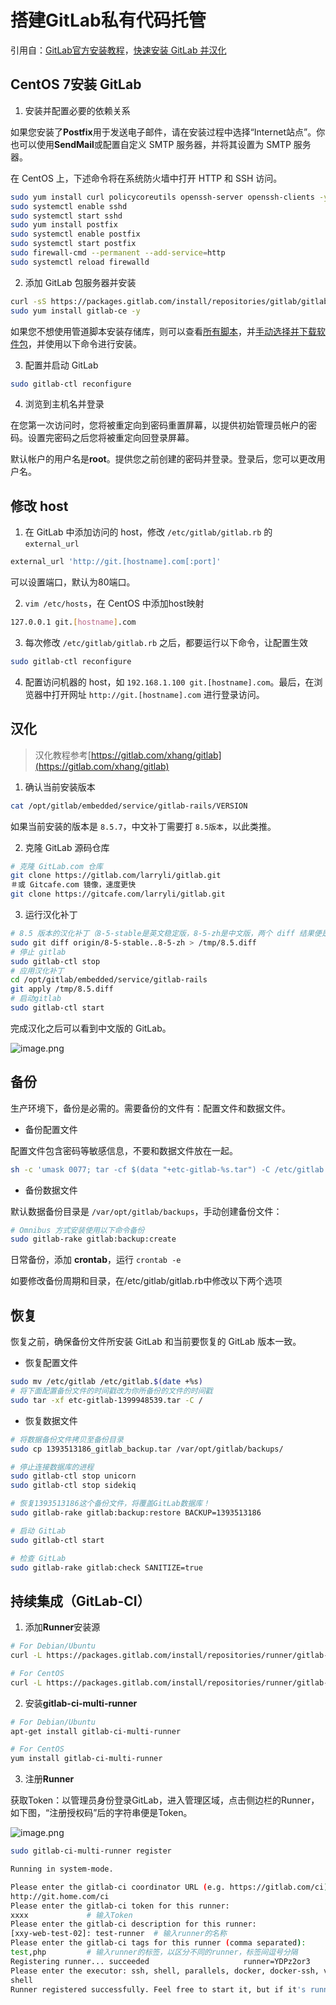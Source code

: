 # 搭建GitLab私有代码托管

引用自：[GitLab官方安装教程](https://about.gitlab.com/installation/#centos-7)，[快速安装 GitLab 并汉化](http://www.jianshu.com/p/7a0d6917e009)
## CentOS 7安装 GitLab

1.  安装并配置必要的依赖关系

如果您安装了**Postfix**用于发送电子邮件，请在安装过程中选择“Internet站点”。你也可以使用**SendMail**或配置自定义 SMTP 服务器，并将其设置为 SMTP 服务器。

在 CentOS 上，下述命令将在系统防火墙中打开 HTTP 和 SSH 访问。 
```bash
sudo yum install curl policycoreutils openssh-server openssh-clients -y
sudo systemctl enable sshd
sudo systemctl start sshd
sudo yum install postfix
sudo systemctl enable postfix
sudo systemctl start postfix
sudo firewall-cmd --permanent --add-service=http
sudo systemctl reload firewalld
```

2.  添加 GitLab 包服务器并安装 
```bash
curl -sS https://packages.gitlab.com/install/repositories/gitlab/gitlab-ce/script.rpm.sh | sudo bash
sudo yum install gitlab-ce -y
```
如果您不想使用管道脚本安装存储库，则可以查看[所有脚本](https://packages.gitlab.com/gitlab/gitlab-ce/install)，并[手动选择并下载软件包](https://packages.gitlab.com/gitlab/gitlab-ce)，并使用以下命令进行安装。  

3.  配置并启动 GitLab 
```bash
sudo gitlab-ctl reconfigure
```

4.  浏览到主机名并登录

在您第一次访问时，您将被重定向到密码重置屏幕，以提供初始管理员帐户的密码。设置完密码之后您将被重定向回登录屏幕。

默认帐户的用户名是**root**。提供您之前创建的密码并登录。登录后，您可以更改用户名。 
## 修改 host

1.  在 GitLab 中添加访问的 host，修改 `/etc/gitlab/gitlab.rb` 的 `external_url` 
```bash
external_url 'http://git.[hostname].com[:port]'
```
可以设置端口，默认为80端口。 

2.  `vim /etc/hosts`，在 CentOS 中添加host映射 
```bash
127.0.0.1 git.[hostname].com
```

3.  每次修改 `/etc/gitlab/gitlab.rb` 之后，都要运行以下命令，让配置生效 
```bash
sudo gitlab-ctl reconfigure
```

4.  配置访问机器的 host，如 `192.168.1.100 git.[hostname].com`。最后，在浏览器中打开网址 `http://git.[hostname].com` 进行登录访问。 
## 汉化
> 汉化教程参考[https://gitlab.com/xhang/gitlab](https://gitlab.com/xhang/gitlab)

1.  确认当前安装版本 
```bash
cat /opt/gitlab/embedded/service/gitlab-rails/VERSION
```
如果当前安装的版本是 `8.5.7`，中文补丁需要打 `8.5版本`，以此类推。 

2.  克隆 GitLab 源码仓库 
```bash
# 克隆 GitLab.com 仓库
git clone https://gitlab.com/larryli/gitlab.git
＃或 Gitcafe.com 镜像，速度更快
git clone https://gitcafe.com/larryli/gitlab.git
```

3.  运行汉化补丁 
```bash
# 8.5 版本的汉化补丁（8-5-stable是英文稳定版，8-5-zh是中文版，两个 diff 结果便是汉化补丁）
sudo git diff origin/8-5-stable..8-5-zh > /tmp/8.5.diff
# 停止 gitlab
sudo gitlab-ctl stop
# 应用汉化补丁
cd /opt/gitlab/embedded/service/gitlab-rails
git apply /tmp/8.5.diff  
# 启动gitlab
sudo gitlab-ctl start
```
 

完成汉化之后可以看到中文版的 GitLab。

![image.png](./搭建GitLab私有代码托管/1658805956654-049e9d06-528f-426b-9d6e-0b0bbb3a7cbf.png)
## 备份
生产环境下，备份是必需的。需要备份的文件有：配置文件和数据文件。

-  备份配置文件

配置文件包含密码等敏感信息，不要和数据文件放在一起。 
```bash
sh -c 'umask 0077; tar -cf $(data "+etc-gitlab-%s.tar") -C /etc/gitlab'
```

-  备份数据文件

默认数据备份目录是 `/var/opt/gitlab/backups`，手动创建备份文件： 
```bash
# Omnibus 方式安装使用以下命令备份
sudo gitlab-rake gitlab:backup:create
```
日常备份，添加 **crontab**，运行 `crontab -e` 

如要修改备份周期和目录，在/etc/gitlab/gitlab.rb中修改以下两个选项  
## 恢复
恢复之前，确保备份文件所安装 GitLab 和当前要恢复的 GitLab 版本一致。

- 恢复配置文件
```bash
sudo mv /etc/gitlab /etc/gitlab.$(date +%s)
# 将下面配置备份文件的时间戳改为你所备份的文件的时间戳
sudo tar -xf etc-gitlab-1399948539.tar -C /
```

- 恢复数据文件
```bash
# 将数据备份文件拷贝至备份目录
sudo cp 1393513186_gitlab_backup.tar /var/opt/gitlab/backups/

# 停止连接数据库的进程
sudo gitlab-ctl stop unicorn
sudo gitlab-ctl stop sidekiq

# 恢复1393513186这个备份文件，将覆盖GitLab数据库！
sudo gitlab-rake gitlab:backup:restore BACKUP=1393513186

# 启动 GitLab
sudo gitlab-ctl start

# 检查 GitLab
sudo gitlab-rake gitlab:check SANITIZE=true
```
## 持续集成（GitLab-CI）

1.  添加**Runner**安装源 
```bash
# For Debian/Ubuntu
curl -L https://packages.gitlab.com/install/repositories/runner/gitlab-ci-multi-runner/script.deb.sh | sudo bash

# For CentOS
curl -L https://packages.gitlab.com/install/repositories/runner/gitlab-ci-multi-runner/script.rpm.sh | sudo bash
```

2.  安装**gitlab-ci-multi-runner** 
```bash
# For Debian/Ubuntu
apt-get install gitlab-ci-multi-runner

# For CentOS
yum install gitlab-ci-multi-runner
```

3.  注册**Runner**

获取Token：以管理员身份登录GitLab，进入管理区域，点击侧边栏的Runner，如下图，“注册授权码”后的字符串便是Token。

![image.png](./搭建GitLab私有代码托管/1658806052966-07ec7967-496b-46af-911c-44a0667c327b.png)
```bash
sudo gitlab-ci-multi-runner register

Running in system-mode.

Please enter the gitlab-ci coordinator URL (e.g. https://gitlab.com/ci):
http://git.home.com/ci
Please enter the gitlab-ci token for this runner:
xxxx             # 输入Token
Please enter the gitlab-ci description for this runner:
[xxy-web-test-02]: test-runner  # 输入runner的名称
Please enter the gitlab-ci tags for this runner (comma separated):
test,php         # 输入runner的标签，以区分不同的runner，标签间逗号分隔
Registering runner... succeeded                     runner=YDPz2or3
Please enter the executor: ssh, shell, parallels, docker, docker-ssh, virtualbox:
shell
Runner registered successfully. Feel free to start it, but if it's running already the config should be automatically reloaded!
```
 

